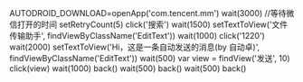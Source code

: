 AUTODROID_DOWNLOAD=openApp('com.tencent.mm')
wait(3000) //等待微信打开的时间
setRetryCount(5)
click('搜索')
wait(1500)
setTextToView('文件传输助手', findViewByClassName('EditText'))
wait(1000)
click('1220')
wait(2000)
setTextToView('Hi，这是一条自动发送的消息(by 自动卓)', findViewByClassName('EditText'))
wait(500)
var view = findView('发送', 10)
click(view)
wait(1000)
back()
wait(500)
back()
wait(500)
back()
